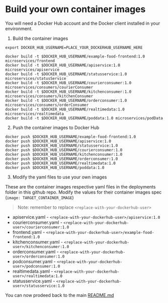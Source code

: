 # Build your own container images

You will need a Docker Hub account and the Docker client installed in your environment.

1. Build the container images

```
export DOCKER_HUB_USERNAME=PLACE_YOUR_DOCKERHUB_USERNAME_HERE

docker build -t $DOCKER_HUB_USERNAME/example-food-frontend:1.0 microservices/frontend
docker build -t $DOCKER_HUB_USERNAME/apiservice:1.0 microservices/apiservice
docker build -t $DOCKER_HUB_USERNAME/statusservice:1.0 microservices/statusService
docker build -t $DOCKER_HUB_USERNAME/courierconsumer:1.0 microservices/consumers/courierConsumer
docker build -t $DOCKER_HUB_USERNAME/kitchenconsumer:1.0 microservices/consumers/kitchenConsumer
docker build -t $DOCKER_HUB_USERNAME/orderconsumer:1.0 microservices/consumers/orderConsumer
docker build -t $DOCKER_HUB_USERNAME/realtimedata:1.0 microservices/realtimedata
docker build -t $DOCKER_HUB_USERNAME/poddata:1.0 microservices/podData
```

2. Push the container images to Docker Hub

```
docker push $DOCKER_HUB_USERNAME/example-food-frontend:1.0
docker push $DOCKER_HUB_USERNAME/apiservice:1.0
docker push $DOCKER_HUB_USERNAME/statusservice:1.0
docker push $DOCKER_HUB_USERNAME/courierconsumer:1.0
docker push $DOCKER_HUB_USERNAME/kitchenconsumer:1.0
docker push $DOCKER_HUB_USERNAME/orderconsumer:1.0
docker push $DOCKER_HUB_USERNAME/realtimedata:1.0
docker push $DOCKER_HUB_USERNAME/poddata:1.0
```

3. Modify the yaml files to use your own images

These are the container images respective yaml files in the deployments folder in this github repo. Modify the values for their container images spec (`image: TARGET_CONTAINER_IMAGE`)

> Note: remember to replace `<replace-with-your-dockerhub-user>`

* apiservice.yaml - `<replace-with-your-dockerhub-user>/apiservice:1.0`
* courierconsumer.yaml - `<replace-with-your-dockerhub-user>/courierconsumer:1.0`
* frontend.yaml - `<replace-with-your-dockerhub-user>/example-food-frontend:1.0`
* kitchenconsumer.yaml - `<replace-with-your-dockerhub-user>/kitchenconsumer:1.0`
* orderconsumer.yaml - `<replace-with-your-dockerhub-user>/orderconsumer:1.0`
* podconsumer.yaml - `<replace-with-your-dockerhub-user>/podconsumer:1.0`
* realtimedata.yaml - `<replace-with-your-dockerhub-user>/realtimedata:1.0`
* statusservice.yaml - `<replace-with-your-dockerhub-user>/statusservice:1.0`

You can now prodeed back to the main [README.md](README.md#3-Deploy-the-microservices)
